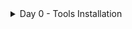 <details>
  <summary>Day 0 - Tools Installation</summary>
   # **TOOLS VERIFICATION**
  ---

## Yosys
$ sudo apt-get update 
$ git clone https://github.com/YosysHQ/yosys.git 
$ cd yosys 
$ sudo apt install make (If make is not installed please install it)  
$ sudo apt-get install build-essential clang bison flex \ 
libreadline-dev gawk tcl-dev libffi-dev git \ 
graphviz xdot pkg-config python3 libboost-system-dev \ 
libboost-python-dev libboost-filesystem-dev zlib1g-dev 
$ make config-gcc 
$ make  
$ sudo make install 


![Image Alt](https://github.com/user-attachments/assets/0e5ccac1-ba08-4ab5-a829-23cc17e7640d)



## Iverilog 
sudo apt-get update 
sudo apt-get install iverilog 

![Image Alt](https://github.com/user-attachments/assets/11b9fd46-f292-4dab-b1b2-fdb0d20ed6c1)


## gtkwave 
sudo apt-get update 
sudo apt install gtkwave 


![Image Alt](https://github.com/user-attachments/assets/4496096e-f3f4-4d55-85d2-e2d9b77c6551)


## ngspice 
$ tar -zxvf ngspice-37.tar.gz 
$ cd ngspice-37 
$ mkdir release 
$ cd release 
$ ../configure  --with-x --with-readline=yes --disable-debug 
$ make 
$ sudo make install 

![Image Alt](https://github.com/user-attachments/assets/5a938b4e-5dcb-4438-a26f-bac60a79c201)



## magic 
$   sudo apt-get install m4 
$   sudo apt-get install tcsh 
$   sudo apt-get install csh 
$   sudo apt-get install libx11-dev 
$   sudo apt-get install tcl-dev tk-dev 
$   sudo apt-get install libcairo2-dev 
$   sudo apt-get install mesa-common-dev libglu1-mesa-dev 
$   sudo apt-get install libncurses-dev 
git clone https://github.com/RTimothyEdwards/magic 
cd magic 
./configure 
make 
make install 


![Image Alt](https://github.com/user-attachments/assets/6b3d42c1-e5b6-4a83-b9c5-cc042ca5565f)



## OpenLANE
sudo apt-get update 
sudo apt-get upgrade 
sudo apt install -y build-essential python3 python3-venv python3-pip make git 
sudo apt install apt-transport-https ca-certificates curl software-properties-common 
curl -fsSL https://download.docker.com/linux/ubuntu/gpg | sudo gpg --dearmor -o 
/usr/share/keyrings/docker-archive-keyring.gpg 
echo "deb [arch=amd64 signed-by=/usr/share/keyrings/docker-archive-keyring.gpg] 
https://download.docker.com/linux/ubuntu $(lsb_release -cs) stable" | sudo tee 
/etc/apt/sources.list.d/docker.list > /dev/null 
sudo apt update 
sudo apt install docker-ce docker-ce-cli containerd.io 
sudo docker run hello-world 
sudo groupadd docker 
sudo usermod -aG docker $USER 
sudo reboot  
# After reboot 
docker run hello-world 
Check dependencies  
git --version 
docker --version 
python3 --version 
python3 -m pip --version 
make --version 
python3 -m venv -h 

![Image Alt](https://github.com/user-attachments/assets/53597462-28f6-4794-b4fa-b382b1e8ca8d)



